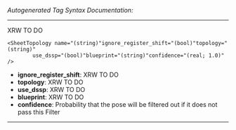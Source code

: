 _Autogenerated Tag Syntax Documentation:_

---
XRW TO DO

```
<SheetTopology name="(string)"ignore_register_shift="(bool)"topology="(string)"
        use_dssp="(bool)"blueprint="(string)"confidence="(real; 1.0)" />
```

-   **ignore_register_shift**: XRW TO DO
-   **topology**: XRW TO DO
-   **use_dssp**: XRW TO DO
-   **blueprint**: XRW TO DO
-   **confidence**: Probability that the pose will be filtered out if it does not pass this Filter

---
